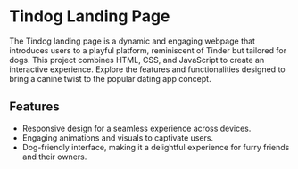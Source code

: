 # Tindog Landing Page

The Tindog landing page is a dynamic and engaging webpage that introduces users to a playful platform, reminiscent of Tinder but tailored for dogs. 
This project combines HTML, CSS, and JavaScript to create an interactive experience. 
Explore the features and functionalities designed to bring a canine twist to the popular dating app concept.

## Features

- Responsive design for a seamless experience across devices.
- Engaging animations and visuals to captivate users.
- Dog-friendly interface, making it a delightful experience for furry friends and their owners.
